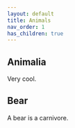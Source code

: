 ```yaml
---
layout: default
title: Animals
nav_order: 1
has_children: true
---
```


## Animalia

Very cool.

## Bear

A bear is a carnivore.
